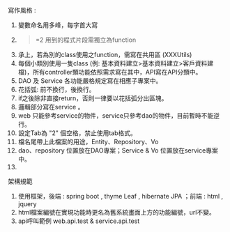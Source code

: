 寫作風格 : 
1. 變數命名用多峰，每字首大寫
2. >=2 用到的程式片段需獨立為function
3. 承上，若為別的class使用之function，需寫在共用區 (XXXUtils)
4. 每個小類別使用一隻class (例: 基本資料建立>基本資料建立>客戶資料建檔)，所有controller類功能依照需求寫在其中，API寫在API分類中。
5. DAO 及 Service 各功能嚴格規定寫在相應子專案中。
6. 花括弧: 前不換行，後換行。
7. if之後除非直接return，否則一律要以花括弧分出區塊。
8. 邏輯部分寫在service 。
9. web 只能參考service的物件，service只參考dao的物件，目前暫時不能逆行。
10. 設定Tab為 "2" 個空格，禁止使用tab格式。
11. 檔名尾帶上此檔案的用途，Entity、Repository、Vo 
12. dao、repository 位置放在DAO專案；Service & Vo 位置放在service專案中。
13. 


架構規範
1. 使用框架，後端 : spring boot , thyme Leaf , hibernate JPA ；前端 : html , jquery
2. html檔案編號在實現功能時更名為舊系統畫面上方的功能編號，url不變。
3. api呼叫範例 web.api.test & service.api.test